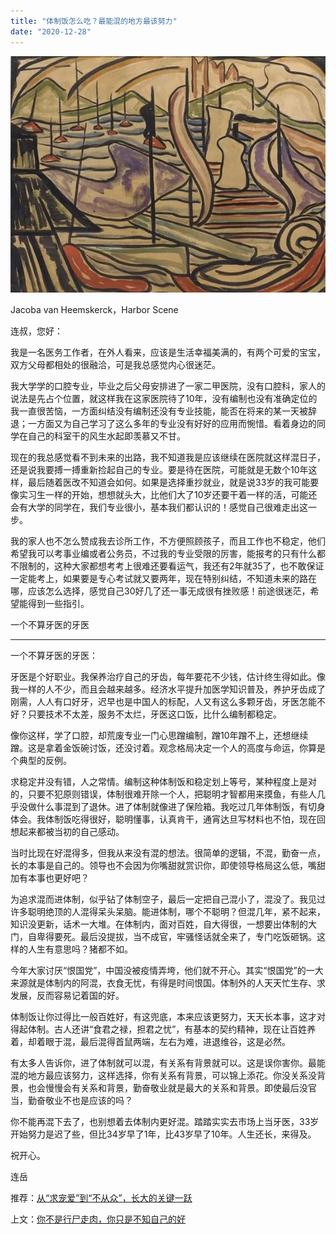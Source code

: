 ```yaml
---
title: "体制饭怎么吃？最能混的地方最该努力"
date: "2020-12-28"
---
```


![连岳文章](images/连岳文章picture-33.jpg)

Jacoba van Heemskerck，Harbor Scene

  

连叔，您好：

  

我是一名医务工作者，在外人看来，应该是生活幸福美满的，有两个可爱的宝宝，双方父母都相处的很融洽，可是我总感觉内心很迷茫。

  

我大学学的口腔专业，毕业之后父母安排进了一家二甲医院，没有口腔科，家人的说法是先占个位置，就这样我在这家医院待了10年，没有编制也没有准确定位的我一直很苦恼，一方面纠结没有编制还没有专业技能，能否在将来的某一天被辞退；一方面又为自己学习了这么多年的专业没有好好的应用而惋惜。看着身边的同学在自己的科室干的风生水起即羡慕又不甘。

  

现在的我总感觉看不到未来的出路，我不知道我是应该继续在医院就这样混日子，还是说我要搏一搏重新捡起自己的专业。要是待在医院，可能就是无数个10年这样，最后随着医改不知道会如何。如果是选择重抄就业，就是说33岁的我可能要像实习生一样的开始，想想就头大，比他们大了10岁还要干着一样的活，可能还会有大学的同学在，我们专业很小，基本我们都认识的！感觉自己很难走出这一步。

  

我的家人也不怎么赞成我去诊所工作，不方便照顾孩子，而且工作也不稳定，他们希望我可以考事业编或者公务员，不过我的专业受限的厉害，能报考的只有什么都不限制的，这种大家都想考考上很难还要看运气，我还有2年就35了，也不敢保证一定能考上，如果要是专心考试就又要两年，现在特别纠结，不知道未来的路在哪，应该怎么选择，感觉自己30好几了还一事无成很有挫败感！前途很迷茫，希望能得到一些指引。

  

一个不算牙医的牙医

  

* * *

  

一个不算牙医的牙医：

  

牙医是个好职业。我保养治疗自己的牙齿，每年要花不少钱，估计终生得如此。像我一样的人不少，而且会越来越多。经济水平提升加医学知识普及，养护牙齿成了刚需，人人有口好牙，迟早也是中国人的标配，人又有这么多颗牙齿，牙医怎能不好？只要技术不太差，服务不太烂，牙医这口饭，比什么编制都稳定。

  

像你这样，学了口腔，却荒废专业一门心思蹭编制，蹭10年蹭不上，还想继续蹭。这是拿着金饭碗讨饭，还没讨着。观念格局决定一个人的高度与命运，你算是个典型的反例。

  

求稳定并没有错，人之常情。编制这种体制饭和稳定划上等号，某种程度上是对的，只要不犯原则错误，体制很难开除一个人，把聪明才智都用来摸鱼，有些人几乎没做什么事混到了退休。进了体制就像进了保险箱。我吃过几年体制饭，有切身体会。我体制饭吃得很好，聪明懂事，认真肯干，通宵达旦写材料也不怕，现在回想起来都被当初的自己感动。

  

当时比现在好混得多，但我从来没有混的想法。很简单的逻辑，不混，勤奋一点，长的本事是自己的。领导也不会因为你嘴甜就赏识你，即使领导格局这么低，嘴甜加有本事也更好吧？

  

为追求混而进体制，似乎钻了体制空子，最后一定把自己混小了，混没了。我见过许多聪明绝顶的人混得呆头呆脑。能进体制，哪个不聪明？但混几年，紧不起来，知识没更新，话术一大堆。在体制内，面对百姓，自大得很，一想要出体制的大门，自卑得要死。最后没提拔，当不成官，牢骚怪话就全来了，专门吃饭砸锅。这样的人生有意思吗？猪都不如。

  

今年大家讨厌“恨国党”，中国没被疫情弄垮，他们就不开心。其实“恨国党”的一大来源就是体制内的阿混，衣食无忧，有得是时间恨国。体制外的人天天忙生存、求发展，反而容易记着国的好。

  

体制饭让你过得比一般百姓好，有这兜底，本来应该更努力，天天长本事，这才对得起体制。古人还讲“食君之禄，担君之忧”，有基本的契约精神，现在让百姓养着，却着眼于混，最后混得首鼠两端，左右为难，进退维谷，这是必然。

  

有太多人告诉你，进了体制就可以混，有关系有背景就可以。这是误你害你。最能混的地方最应该努力，这样选择，你有关系有背景，可以锦上添花。你没关系没背景，也会慢慢会有关系和背景，勤奋敬业就是最大的关系和背景。即使最后没官当，勤奋敬业不也是应该的吗？

  

你不能再混下去了，也别想着去体制内更好混。踏踏实实去市场上当牙医，33岁开始努力是迟了些，但比34岁早了1年，比43岁早了10年。人生还长，来得及。

  

祝开心。

  

连岳

  

推荐：[从“求宠爱”到“不从众”，长大的关键一跃](http://mp.weixin.qq.com/s?__biz=MjM5NDU0Mjk2MQ==&mid=2651636892&idx=1&sn=5d31225835ea95a254e61e4ed28c24f9&chksm=bd7e40828a09c994d080e1e3357b1a29826e2ced495489724e588477882da6fa175e4e834610&scene=21#wechat_redirect)  

上文：[你不是行尸走肉，你只是不知自己的好](http://mp.weixin.qq.com/s?__biz=MjM5NDU0Mjk2MQ==&mid=2651670233&idx=1&sn=03d5f324e58d36c38735304260d18776&chksm=bd7fc2c78a084bd19c9d19e06e815dbfd599bf9bf46ddde8e8d449dc2fb605f090d5d4683612&scene=21#wechat_redirect)

